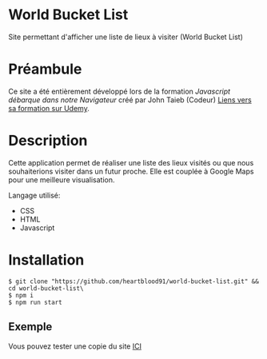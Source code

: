 # World Bucket List

Site permettant d'afficher une liste de lieux à visiter (World Bucket List)

# Préambule

Ce site a été entièrement développé lors de la formation <em> Javascript débarque dans notre Navigateur </em> créé par John Taieb (Codeur) <a href="https://www.udemy.com/course/javascript-dom-html-css/" > Liens vers sa formation sur Udemy</a>.

# Description

Cette application permet de réaliser une liste des lieux visités ou que nous souhaiterions visiter dans un futur proche. Elle est couplée à Google Maps pour une meilleure visualisation.

Langage utilisé:

- CSS
- HTML
- Javascript

# Installation

```shell
$ git clone "https://github.com/heartblood91/world-bucket-list.git" && cd world-bucket-list\
$ npm i
$ npm run start
```

## Exemple

Vous pouvez tester une copie du site <a href="http://world-bucket-list.hidemyhome.ovh/"> ICI </a>
